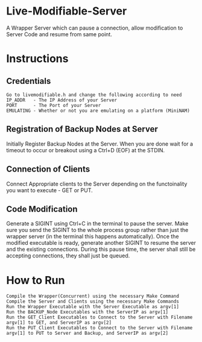 # Live-Modifiable-Server
A Wrapper Server which can pause a connection, allow modification to Server Code and resume from same point.

# Instructions

## Credentials
	Go to livemodifiable.h and change the following according to need
	IP_ADDR   - The IP Address of your Server
	PORT	  - The Port of your Server
	EMULATING - Whether or not you are emulating on a platform (MiniNAM)

## Registration of Backup Nodes at Server
Initially Register Backup Nodes at the Server. When you are done wait for a timeout to occur or breakout using a Ctrl+D (EOF) at the STDIN.

## Connection of Clients
Connect Appropriate clients to the Server depending on the functoinality you want to execute - GET or PUT.

## Code Modification
Generate a SIGINT using Ctrl+C in the terminal to pause the server. Make sure you send the SIGINT to the whole process group rather than just the wrapper server (in the terminal this happens automatically). 
Once the modified executable is ready, generate another SIGINT to resume the server and the existing connections. During this pause time, the server shall still be accepting connections, they shall just be queued.

# How to Run
	Compile the Wrapper(Concurrent) using the necessary Make Command
	Compile the Server and Clients using the necessary Make Commands
	Run the Wrapper Executable with the Server Executable as argv[1]
	Run the BACKUP_Node Executables with the ServerIP as argv[1]
	Run the GET_Client Executables to Connect to the Server with Filename argv[1] to GET, and ServerIP as argv[2]
	Run the PUT_Client Executables to Connect to the Server with Filename argv[1] to PUT to Server and Backup, and ServerIP as argv[2]

